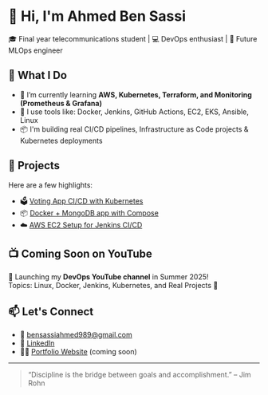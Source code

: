 # 👋 Hi, I'm Ahmed Ben Sassi

🎓 Final year telecommunications student | 💻 DevOps enthusiast | 🚀 Future MLOps engineer

## 💼 What I Do

- 🌱 I’m currently learning **AWS, Kubernetes, Terraform, and Monitoring (Prometheus & Grafana)**
- 🔧 I use tools like: Docker, Jenkins, GitHub Actions, EC2, EKS, Ansible, Linux
- 📦 I'm building real CI/CD pipelines, Infrastructure as Code projects & Kubernetes deployments

## 📌 Projects

Here are a few highlights:

- 🗳️ [Voting App CI/CD with Kubernetes](https://github.com/your-username/project-voting-app)
- 📦 [Docker + MongoDB app with Compose](https://github.com/your-username/docker-mongodb-app)
- ☁️ [AWS EC2 Setup for Jenkins CI/CD](https://github.com/your-username/aws-jenkins-pipeline)

## 📺 Coming Soon on YouTube

🎥 Launching my **DevOps YouTube channel** in Summer 2025!  
Topics: Linux, Docker, Jenkins, Kubernetes, and Real Projects 🚀

## 📫 Let's Connect

- 📧 bensassiahmed989@gmail.com
- 💼 [LinkedIn](https://www.linkedin.com/in/your-link)
- 🧑‍💻 [Portfolio Website](https://yourwebsite.com) (coming soon)

---

> “Discipline is the bridge between goals and accomplishment.” – Jim Rohn


